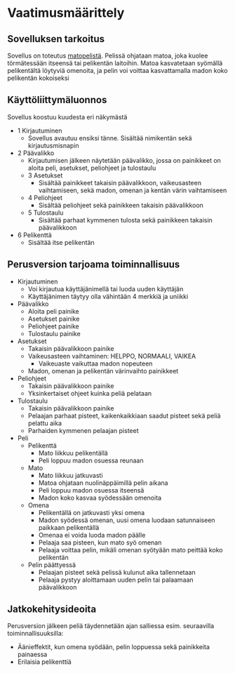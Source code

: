 # Vaatimusmäärittely

## Sovelluksen tarkoitus
Sovellus on toteutus [matopelistä](https://fi.wikipedia.org/wiki/Matopeli).
Pelissä ohjataan matoa, joka kuolee törmätessään itseensä tai pelikentän laitoihin.
Matoa kasvatetaan syömällä pelikentältä löytyviä omenoita,
ja pelin voi voittaa kasvattamalla madon koko pelikentän kokoiseksi

## Käyttöliittymäluonnos
Sovellus koostuu kuudesta eri näkymästä
* 1 Kirjautuminen
  * Sovellus avautuu ensiksi tänne. Sisältää nimikentän sekä kirjautusmisnapin
* 2 Päävalikko
  * Kirjautumisen jälkeen näytetään päävalikko, jossa on painikkeet on aloita peli, asetukset, peliohjeet ja tulostaulu
  * 3 Asetukset
    * Sisältää painikkeet takaisin päävalikkoon, vaikeusasteen vaihtamiseen, sekä madon, omenan ja kentän värin vaihtamiseen
  * 4 Peliohjeet
    * Sisältää peliohjeet sekä painikkeen takaisin päävalikkoon
  * 5 Tulostaulu
    * Sisältää parhaat kymmenen tulosta sekä painikkeen takaisin päävalikkoon
* 6 Pelikenttä
  * Sisältää itse pelikentän

## Perusversion tarjoama toiminnallisuus

* Kirjautuminen
  * Voi kirjautua käyttäjänimellä tai luoda uuden käyttäjän
  * Käyttäjänimen täytyy olla vähintään 4 merkkiä ja uniikki
* Päävalikko
  * Aloita peli painike
  * Asetukset painike
  * Peliohjeet painike
  * Tulostaulu painike
* Asetukset
  * Takaisin päävalikkoon painike
  * Vaikeusasteen vaihtaminen: HELPPO, NORMAALI, VAIKEA
    * Vaikeuaste vaikuttaa madon nopeuteen
  * Madon, omenan ja pelikentän värinvaihto painikkeet
* Peliohjeet
  * Takaisin päävalikkoon painike 
  * Yksinkertaiset ohjeet kuinka peliä pelataan
* Tulostaulu
  * Takaisin päävalikkoon painike
  * Pelaajan parhaat pisteet, kaikenkaikkiaan saadut pisteet sekä peliä pelattu aika
  * Parhaiden kymmenen pelaajan pisteet
* Peli
  * Pelikenttä
    * Mato liikkuu pelikentällä
    * Peli loppuu madon osuessa reunaan
  * Mato
    * Mato liikkuu jatkuvasti
    * Matoa ohjataan nuolinäppäimillä pelin aikana
    * Peli loppuu madon osuessa itseensä
    * Madon koko kasvaa syödessään omenoita
  * Omena
    * Pelikentällä on jatkuvasti yksi omena
    * Madon syödessä omenan, uusi omena luodaan satunnaiseen paikkaan pelikentällä
    * Omenaa ei voida luoda madon päälle
    * Pelaaja saa pisteen, kun mato syö omenan
    * Pelaaja voittaa pelin, mikäli omenan syötyään mato peittää koko pelikentän
  * Pelin päättyessä
    * Pelaajan pisteet sekä pelissä kulunut aika tallennetaan
    * Pelaaja pystyy aloittamaan uuden pelin tai palaamaan päävalikkoon

## Jatkokehitysideoita
Perusversion jälkeen peliä täydennetään ajan salliessa esim. seuraavilla toiminnallisuuksilla:
* Äänieffektit, kun omena syödään, pelin loppuessa sekä painikkeita painaessa
* Erilaisia pelikenttiä